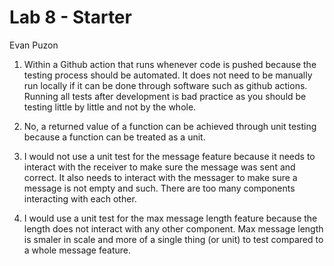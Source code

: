 # Lab 8 - Starter

Evan Puzon 

1. Within a Github action that runs whenever code is pushed because the testing process 
should be automated. It does not need to be manually run locally if it can be done through 
software such as github actions. Running all tests after development is bad practice 
as you should be testing little by little and not by the whole.

2. No, a returned value of a function can be achieved through unit testing because a function 
can be treated as a unit. 

3. I would not use a unit test for the message feature because it needs to interact with the receiver to make sure the message was sent and correct. It also needs to interact with the messager to make sure a message is not empty and such. There are too many components interacting with each other. 

4. I would use a unit test for the max message length feature because the length does not interact with any other component. Max message length is smaler in scale and more of a single thing (or unit) to test compared to a whole message feature.